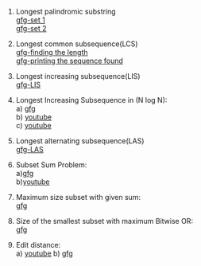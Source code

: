 1. Longest palindromic substring<br>
<a href="https://www.geeksforgeeks.org/longest-palindrome-substring-set-1/">gfg-set 1</a><br>
<a href="https://www.geeksforgeeks.org/longest-palindromic-substring-set-2/">gfg-set 2</a>

2. Longest common subsequence(LCS)<br>
<a href="https://www.geeksforgeeks.org/longest-common-subsequence-dp-4/">gfg-finding the length</a><br>
<a href="https://www.geeksforgeeks.org/printing-longest-common-subsequence/">gfg-printing the sequence found</a>

3. Longest increasing subsequence(LIS)<br>
<a href="https://www.geeksforgeeks.org/longest-increasing-subsequence-dp-3/">gfg-LIS</a><br>

4. Longest Increasing Subsequence in (N log N):<br>
a) <a href="https://www.geeksforgeeks.org/longest-monotonically-increasing-subsequence-size-n-log-n/">gfg</a><br>
b) <a href="https://www.youtube.com/watch?v=TocJOW6vx_I">youtube</a><br>
c) <a href="https://www.youtube.com/watch?v=nf3YG4CnTbg">youtube</a>

5. Longest alternating subsequence(LAS)<br>
<a href="https://www.geeksforgeeks.org/longest-alternating-subsequence/">gfg-LAS</a><br>

6. Subset Sum Problem:<br>
a)<a href="https://www.geeksforgeeks.org/subset-sum-problem-dp-25/">gfg</a><br>
b)<a href="https://www.youtube.com/watch?v=BT_ACNC47Os&t=1253s">youtube</a>

7. Maximum size subset with given sum:<br>
<a href="https://www.geeksforgeeks.org/maximum-size-subset-given-sum/">gfg</a>

8. Size of the smallest subset with maximum Bitwise OR:<br>
<a href="https://www.geeksforgeeks.org/size-of-the-smallest-subset-with-maximum-bitwise-or/">gfg</a>

9. Edit distance:<br>
a) <a href="https://www.youtube.com/watch?v=We3YDTzNXEk">youtube</a>
b) <a href="https://www.geeksforgeeks.org/edit-distance-dp-5/">gfg</a>
